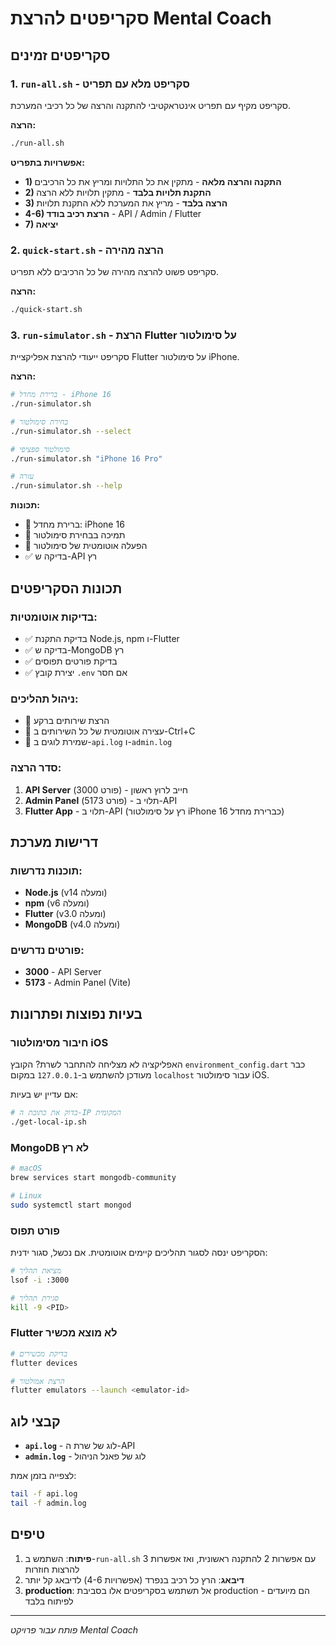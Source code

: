 # סקריפטים להרצת Mental Coach

## סקריפטים זמינים

### 1. `run-all.sh` - סקריפט מלא עם תפריט
סקריפט מקיף עם תפריט אינטראקטיבי להתקנה והרצה של כל רכיבי המערכת.

**הרצה:**
```bash
./run-all.sh
```

**אפשרויות בתפריט:**
- **1) התקנה והרצה מלאה** - מתקין את כל התלויות ומריץ את כל הרכיבים
- **2) התקנת תלויות בלבד** - מתקין תלויות ללא הרצה
- **3) הרצה בלבד** - מריץ את המערכת ללא התקנת תלויות
- **4-6) הרצת רכיב בודד** - API / Admin / Flutter
- **7) יציאה**

### 2. `quick-start.sh` - הרצה מהירה
סקריפט פשוט להרצה מהירה של כל הרכיבים ללא תפריט.

**הרצה:**
```bash
./quick-start.sh
```

### 3. `run-simulator.sh` - הרצת Flutter על סימולטור
סקריפט ייעודי להרצת אפליקציית Flutter על סימולטור iPhone.

**הרצה:**
```bash
# ברירת מחדל - iPhone 16
./run-simulator.sh

# בחירת סימולטור
./run-simulator.sh --select

# סימולטור ספציפי
./run-simulator.sh "iPhone 16 Pro"

# עזרה
./run-simulator.sh --help
```

**תכונות:**
- 🎯 ברירת מחדל: iPhone 16
- 📱 תמיכה בבחירת סימולטור
- 🔄 הפעלה אוטומטית של סימולטור
- ✅ בדיקה ש-API רץ

## תכונות הסקריפטים

### בדיקות אוטומטיות:
- ✅ בדיקת התקנת Node.js, npm ו-Flutter
- ✅ בדיקה ש-MongoDB רץ
- ✅ בדיקת פורטים תפוסים
- ✅ יצירת קובץ `.env` אם חסר

### ניהול תהליכים:
- 🔄 הרצת שירותים ברקע
- 🛑 עצירה אוטומטית של כל השירותים ב-Ctrl+C
- 📝 שמירת לוגים ב-`api.log` ו-`admin.log`

### סדר הרצה:
1. **API Server** (פורט 3000) - חייב לרוץ ראשון
2. **Admin Panel** (פורט 5173) - תלוי ב-API
3. **Flutter App** - תלוי ב-API (רץ על סימולטור iPhone 16 כברירת מחדל)

## דרישות מערכת

### תוכנות נדרשות:
- **Node.js** (v14 ומעלה)
- **npm** (v6 ומעלה)
- **Flutter** (v3.0 ומעלה)
- **MongoDB** (v4.0 ומעלה)

### פורטים נדרשים:
- **3000** - API Server
- **5173** - Admin Panel (Vite)

## בעיות נפוצות ופתרונות

### חיבור מסימולטור iOS
האפליקציה לא מצליחה להתחבר לשרת? הקובץ `environment_config.dart` כבר מעודכן להשתמש ב-`127.0.0.1` במקום `localhost` עבור סימולטור iOS.

אם עדיין יש בעיות:
```bash
# בדוק את כתובת ה-IP המקומית
./get-local-ip.sh
```

### MongoDB לא רץ
```bash
# macOS
brew services start mongodb-community

# Linux
sudo systemctl start mongod
```

### פורט תפוס
הסקריפט ינסה לסגור תהליכים קיימים אוטומטית.
אם נכשל, סגור ידנית:
```bash
# מציאת תהליך
lsof -i :3000

# סגירת תהליך
kill -9 <PID>
```

### Flutter לא מוצא מכשיר
```bash
# בדיקת מכשירים
flutter devices

# הרצת אמולטור
flutter emulators --launch <emulator-id>
```

## קבצי לוג

- **`api.log`** - לוג של שרת ה-API
- **`admin.log`** - לוג של פאנל הניהול

לצפייה בזמן אמת:
```bash
tail -f api.log
tail -f admin.log
```

## טיפים

1. **פיתוח**: השתמש ב-`run-all.sh` עם אפשרות 2 להתקנה ראשונית, ואז אפשרות 3 להרצות חוזרות
2. **דיבאג**: הרץ כל רכיב בנפרד (אפשרויות 4-6) לדיבאג קל יותר
3. **production**: אל תשתמש בסקריפטים אלו בסביבת production - הם מיועדים לפיתוח בלבד

---

*פותח עבור פרויקט Mental Coach* 